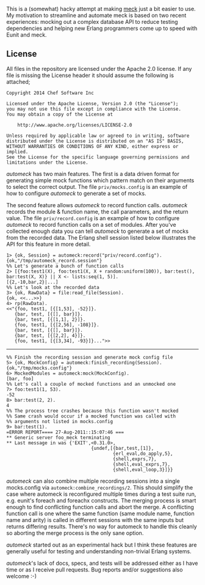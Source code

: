 This is a (somewhat) hacky attempt at making [meck](https://github.com/eproxus/meck) just a bit easier to use. My motivation to streamline and automate meck is based on two recent experiences: mocking out a complex database API to reduce testing dependencies and helping new Erlang programmers come up to speed with Eunit and meck.

## License

All files in the repository are licensed under the Apache 2.0 license. If any
file is missing the License header it should assume the following is attached;

```
Copyright 2014 Chef Software Inc

Licensed under the Apache License, Version 2.0 (the "License");
you may not use this file except in compliance with the License.
You may obtain a copy of the License at

    http://www.apache.org/licenses/LICENSE-2.0

Unless required by applicable law or agreed to in writing, software
distributed under the License is distributed on an "AS IS" BASIS,
WITHOUT WARRANTIES OR CONDITIONS OF ANY KIND, either express or implied.
See the License for the specific language governing permissions and
limitations under the License.
```

_automeck_ has two main features. The first is a data driven format for generating simple mock functions which pattern match on their arguments to select the correct output. The file `priv/mocks.config` is an example of how to configure _automeck_ to generate a set of mocks.

The second feature allows _automeck_ to record function calls. _automeck_ records the module & function name, the call parameters, and the return value. The file `priv/record.config` is an example of how to configure _automeck_ to record function calls on a set of modules. After you've collected enough data you can tell _automeck_ to generate a set of mocks from the recorded data. The Erlang shell session listed below illustrates the API for this feature in more detail.

    1> {ok, Session} = automeck:record("priv/record.config").
    {ok,"/tmp/automeck_record.session"}
    %% Let's generate a bunch of function calls
    2> [{foo:test1(X), foo:test1(X, X + random:uniform(100)), bar:test(), bar:test(X, X)} || X <- lists:seq(1, 5)].
    [{2,-10,bar,2}|...]
    %% Let's look at the recorded data
    3> {ok, RawData} = file:read_file(Session).
    {ok, <<...>>}
    4> rp(RawData).
    <<"{foo, test1, [{[1,53], -52}]}.
       {bar, test, [{[], bar}]}.
       {bar, test, [{[1,1], 2}]}.
       {foo, test1, [{[2,56], -108}]}.
       {bar, test, [{[], bar}]}.
       {bar, test, [{[2,2], 4}]}.
       {foo, test1, [{[3,34], -93}]}...">>

----

    %% Finish the recording session and generate mock config file
    5> {ok, MockConfig} = automeck:finish_recording(Session).
    {ok,"/tmp/mocks.config"}
    6> MockedModules = automeck:mock(MockConfig).
    [bar, foo]
    %% Let's call a couple of mocked functions and an unmocked one
    7> foo:test1(1, 53).
    -52
    8> bar:test(2, 2).
    4
    %% The process tree crashes because this function wasn't mocked
    %% Same crash would occur if a mocked function was called with
    %% arguments not listed in mocks.config
    9> bar:test(1).
    =ERROR REPORT==== 27-Aug-2011::15:07:46 ===
    ** Generic server foo_meck terminating
    ** Last message in was {'EXIT',<0.31.0>,
                                   {undef,[{bar,test,[1]},
                                           {erl_eval,do_apply,5},
                                           {shell,exprs,7},
                                           {shell,eval_exprs,7},
                                           {shell,eval_loop,3}]}}


_automeck_ can also combine multiple recording sessions into a single mocks.config via `automeck:combine_recordings/2`. This should simplify the case where automeck is reconfigured multiple times during a test suite run, e.g. eunit's foreach and foreachx constructs. The merging process is smart enough to find conflicting function calls and abort the merge. A conflicting function call is one where the same function (same module name, function name and arity) is called in different sessions with the same inputs but returns differing results. There's no way for automeck to handle this cleanly so aborting the merge process is the only sane option.

_automeck_ started out as an experimental hack but I think these features are generally useful for testing and understanding non-trivial Erlang systems.

_automeck_'s lack of docs, specs, and tests will be addressed either as I have time or as I receive pull requests. Bug reports and/or suggestions also welcome :-)
